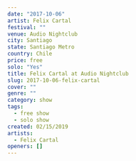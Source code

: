 ```yaml
---
date: "2017-10-06"
artist: Felix Cartal
festival: ""
venue: Audio Nightclub
city: Santiago
state: Santiago Metro
country: Chile
price: free
solo: "Yes"
title: Felix Cartal at Audio Nightclub
slug: 2017-10-06-felix-cartal
cover: ""
genre: ""
category: show
tags:
  - free show
  - solo show
created: 02/15/2019
artists:
  - Felix Cartal
openers: []
---
```

